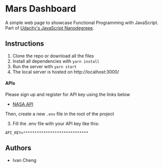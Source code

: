 # Mars Dashboard

A simple web page to showcase Functional Programming with JavaScript. Part of [Udacity's JavaScript Nanodegreee](https://www.udacity.com/course/intermediate-javascript-nanodegree--nd032).

## Instructions

1. Clone the repo or download all the files
2. Install all dependencies with `yarn install`
3. Run the server with `yarn start`
4. The local server is hosted on http://localhost:3000/

#### APIs

Please sign up and register for API key using the links below

- [NASA API](https://api.nasa.gov/)

Then, create a new `.env` file in the root of the project

3. Fill the .env file with your API key like this:

```
API_KEY=*****************************
```


## Authors

- Ivan Cheng